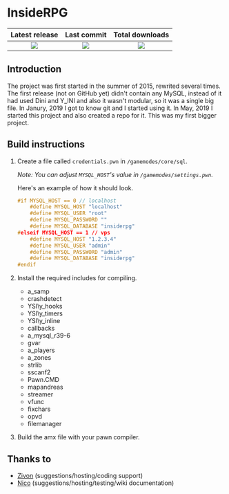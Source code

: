 # InsideRPG

| Latest release | Last commit | Total downloads |
| :---: | :---: | :---: |
| [<img src="https://img.shields.io/github/v/release/AronDev/insiderpg?include_prereleases&style=flat-square">](https://github.com/AronDev/insiderpg/releases) | [<img src="https://img.shields.io/github/last-commit/master/AronDev/insiderpg.svg?style=flat-square">](https://github.com/arondev/insiderpg/commits/master) | [<img src="https://img.shields.io/github/downloads/AronDev/insiderpg/total?style=flat-square">](https://github.com/arondev/insiderpg/release)

Introduction
---
The project was first started in the summer of 2015, rewrited several times. The first release (not on GitHub yet) didn't contain any MySQL, instead of it had used Dini and Y_INI and also it wasn't modular, so it was a single big file. In Janury, 2019 I got to know git and I started using it. In May, 2019 I started this project and also created a repo for it. This was my first bigger project.

Build instructions
---
1. Create a file called `credentials.pwn` in `/gamemodes/core/sql`.

    *Note: You can adjust `MYSQL_HOST`'s value in `/gamemodes/settings.pwn`.*
    
    Here's an example of how it should look.
    ```C
    #if MYSQL_HOST == 0 // localhost
        #define MYSQL_HOST "localhost"
        #define MYSQL_USER "root"
        #define MYSQL_PASSWORD ""
        #define MYSQL_DATABASE "insiderpg"
    #elseif MYSQL_HOST == 1 // vps
        #define MYSQL_HOST "1.2.3.4"
        #define MYSQL_USER "admin"
        #define MYSQL_PASSWORD "admin"
        #define MYSQL_DATABASE "insiderpg"
    #endif
    ```
2. Install the required includes for compiling.
    * a_samp
    * crashdetect
    * YSI\y_hooks
    * YSI\y_timers
    * YSI\y_inline
    * callbacks
    * a_mysql_r39-6
    * gvar
    * a_players
    * a_zones
    * strlib
    * sscanf2
    * Pawn.CMD
    * mapandreas
    * streamer
    * vfunc
    * fixchars
    * opvd
    * filemanager

3. Build the amx file with your pawn compiler.

Thanks to
---
- [Zivon](https://github.com/peteriadamgabor) (suggestions/hosting/coding support)
- [Nico](https://github.com/SwannMorin) (suggestions/hosting/testing/wiki documentation)
